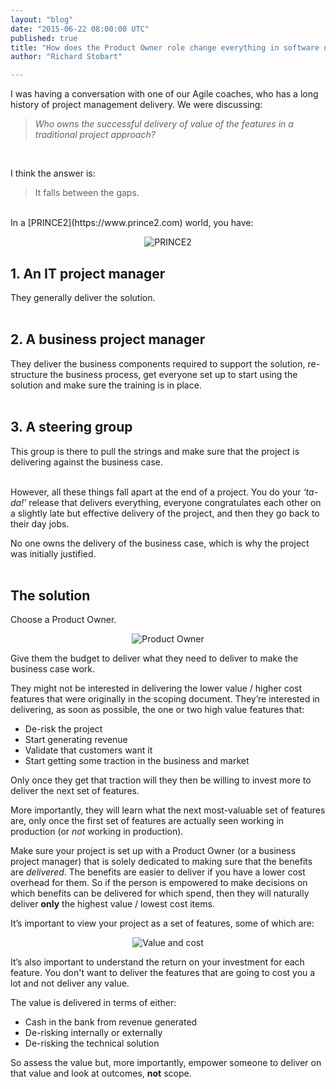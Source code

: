 ```yaml
---
layout: "blog"
date: "2015-06-22 08:00:00 UTC"
published: true
title: "How does the Product Owner role change everything in software delivery?"
author: "Richard Stobart"

---
```


I was having a conversation with one of our Agile coaches, who has a long history of project management delivery. We were discussing:<br/>

> <i>Who owns the successful delivery of value of the features in a traditional project approach?</i>
<br/>

I think the answer is:<br/>

> It falls between the gaps.

<br/>
In a [PRINCE2](https://www.prince2.com) world, you have:<br/>

<p align="center"><img src="http://bit.ly/1Ml9VHn" alt="PRINCE2"></p>

<h2 "View public profile"">1. An IT project manager</h2>
They generally deliver the solution.<br/>
<br/>

<h2 "View public profile"">2. A business project manager</h2>
They deliver the business components required to support the solution, re-structure the business process, get everyone set up to start using the solution and make sure the training is in place.<br/>
<br/>

<h2 "View public profile"">3. A steering group</h2>
This group is there to pull the strings and make sure that the project is delivering against the business case.<br/>
<br/>

However, all these things fall apart at the end of a project. You do your <i>‘ta-da!’</i> release that delivers everything, everyone congratulates each other on a slightly late but effective delivery of the project, and then they go back to their day jobs.<br/>

No one owns the delivery of the business case, which is why the project was initially justified.<br/>
<br/>

<h2 "View public profile"">The solution</h2>

Choose a Product Owner.<br/>

<p align="center"><img src="http://bit.ly/1BKwHCk" alt="Product Owner"></p>

Give them the budget to deliver what they need to deliver to make the business case work.<br/>

They might not be interested in delivering the lower value / higher cost features that were originally in the scoping document. They’re interested in delivering, as soon as possible, the one or two high value features that:<br/>

* De-risk the project
* Start generating revenue
* Validate that customers want it
* Start getting some traction in the business and market

Only once they get that traction will they then be willing to invest more to deliver the next set of features.<br/>

More importantly, they will learn what the next most-valuable set of features are, only once the first set of features are actually seen working in production (or <i>not</i> working in production).<br/>

Make sure your project is set up with a Product Owner (or a business project manager) that is solely dedicated to making sure that the benefits are <i>delivered</i>. The benefits are easier to deliver if you have a lower cost overhead for them. So if the person is empowered to make decisions on which benefits can be delivered for which spend, then they will naturally deliver <b>only</b> the highest value / lowest cost items.<br/>

It’s important to view your project as a set of features, some of which are:<br/>

<p align="center"><img src="http://bit.ly/1GksEUs" alt="Value and cost"></p>

It’s also important to understand the return on your investment for each feature. You don't want to deliver the features that are going to cost you a lot and not deliver any value.<br/>

The value is delivered in terms of either:

* Cash in the bank from revenue generated
* De-risking internally or externally
* De-risking the technical solution

So assess the value but, more importantly, empower someone to deliver on that value and look at outcomes, <b>not</b> scope.
